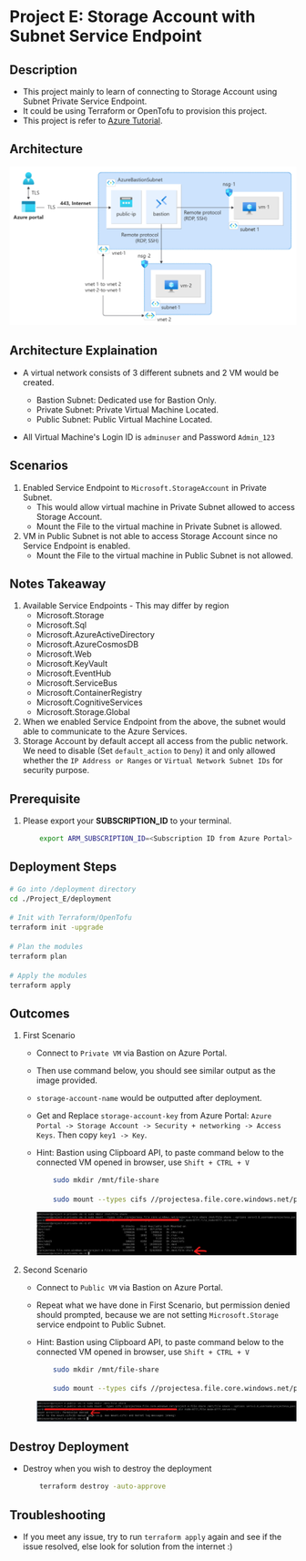# Project E: Storage Account with Subnet Service Endpoint

## Description

- This project mainly to learn of connecting to Storage Account using Subnet Private Service Endpoint.
- It could be using Terraform or OpenTofu to provision this project.
- This project is refer to [Azure Tutorial](https://learn.microsoft.com/en-us/azure/virtual-network/tutorial-restrict-network-access-to-resources).

## Architecture

![Architecture Diagram](./images/architecture.png)

## Architecture Explaination

- A virtual network consists of 3 different subnets and 2 VM would be created.
  - Bastion Subnet: Dedicated use for Bastion Only.
  - Private Subnet: Private Virtual Machine Located.
  - Public Subnet: Public Virtual Machine Located.

- All Virtual Machine's Login ID is `adminuser` and Password `Admin_123`

## Scenarios

1. Enabled Service Endpoint to `Microsoft.StorageAccount` in Private Subnet.
    - This would allow virtual machine in Private Subnet allowed to access Storage Account.
    - Mount the File to the virtual machine in Private Subnet is allowed.
2. VM in Public Subnet is not able to access Storage Account since no Service Endpoint is enabled.
    - Mount the File to the virtual machine in Public Subnet is not allowed.

## Notes Takeaway

1. Available Service Endpoints - This may differ by region
    - Microsoft.Storage
    - Microsoft.Sql
    - Microsoft.AzureActiveDirectory
    - Microsoft.AzureCosmosDB
    - Microsoft.Web
    - Microsoft.KeyVault
    - Microsoft.EventHub
    - Microsoft.ServiceBus
    - Microsoft.ContainerRegistry
    - Microsoft.CognitiveServices
    - Microsoft.Storage.Global
2. When we enabled Service Endpoint from the above, the subnet would able to communicate to the Azure Services.
3. Storage Account by default accept all access from the public network. We need to disable (Set `default_action` to `Deny`) it and only allowed whether the `IP Address or Ranges` or `Virtual Network Subnet IDs` for security purpose.

## Prerequisite

1. Please export your __SUBSCRIPTION_ID__ to your terminal.

    ```bash
        export ARM_SUBSCRIPTION_ID=<Subscription ID from Azure Portal>
    ```

## Deployment Steps

```bash
# Go into /deployment directory
cd ./Project_E/deployment

# Init with Terraform/OpenTofu
terraform init -upgrade

# Plan the modules
terraform plan

# Apply the modules
terraform apply
```

## Outcomes

1. First Scenario
    - Connect to `Private VM` via Bastion on Azure Portal.
    - Then use command below, you should see similar output as the image provided.
    - `storage-account-name` would be outputted after deployment.
    - Get and Replace `storage-account-key` from Azure Portal: `Azure Portal -> Storage Account -> Security + networking -> Access Keys`. Then copy `key1 -> Key`.
    - Hint: Bastion using Clipboard API, to paste command below to the connected VM opened in browser, use `Shift + CTRL + V`

        ```bash
            sudo mkdir /mnt/file-share

            sudo mount --types cifs //projectesa.file.core.windows.net/project-e-file-share /mnt/file-share --options vers=3.0,username=projectesa,password=<storage-account-key>,dir_mode=0777,file_mode=0777,serverino
        ```

        ![Private-VM-Mount-File-Share-Allow](./images/private-vm-mount-file-share-allow.png)

2. Second Scenario
    - Connect to `Public VM` via Bastion on Azure Portal.
    - Repeat what we have done in First Scenario, but permission denied should prompted, because we are not setting `Microsoft.Storage` service endpoint to Public Subnet.
    - Hint: Bastion using Clipboard API, to paste command below to the connected VM opened in browser, use `Shift + CTRL + V`

        ```bash
            sudo mkdir /mnt/file-share

            sudo mount --types cifs //projectesa.file.core.windows.net/project-e-file-share /mnt/file-share --options vers=3.0,username=projectesa,password=<storage-account-key>,dir_mode=0777,file_mode=0777,serverino
        ```

        ![Public-VM-Mount-File-Share-Deny](./images/public-vm-mount-file-share-deny.png)

## Destroy Deployment

- Destroy when you wish to destroy the deployment

    ```bash
        terraform destroy -auto-approve
    ```

## Troubleshooting

- If you meet any issue, try to run `terraform apply` again and see if the issue resolved, else look for solution from the internet :)
